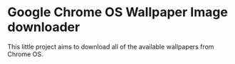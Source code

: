 # Google Chrome OS Wallpaper Image downloader

This little project aims to download all of the available wallpapers from Chrome OS.

